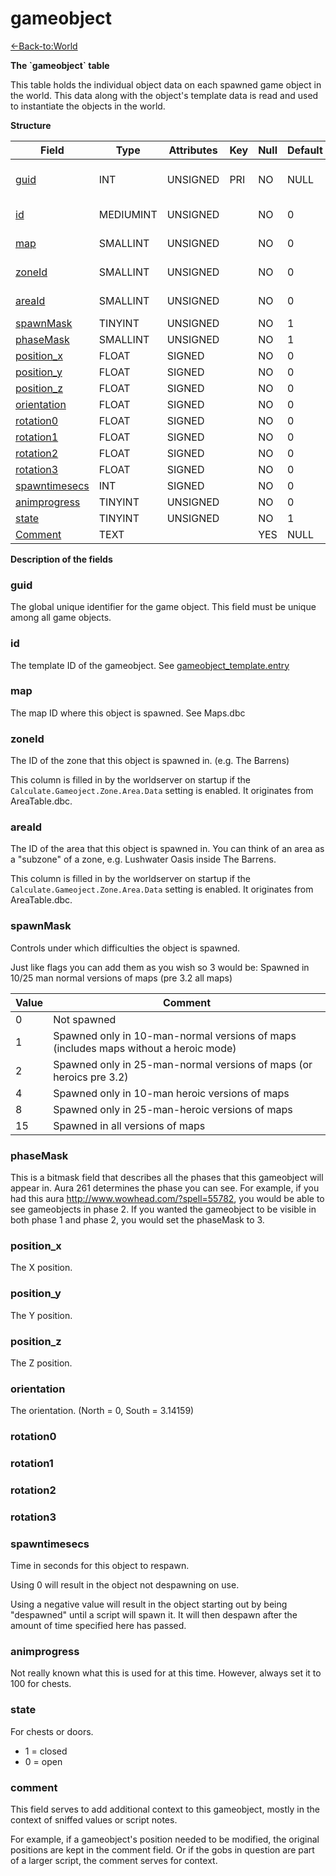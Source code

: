 # gameobject

[<-Back-to:World](database-world.md)

**The \`gameobject\` table**

This table holds the individual object data on each spawned game object in the world. This data along with the object's template data is read and used to instantiate the objects in the world.

**Structure**

| Field               | Type         | Attributes | Key | Null | Default | Extra          | Comment                  |
|---------------------|--------------|------------|-----|------|---------|----------------|--------------------------|
| [guid][1]           | INT          | UNSIGNED   | PRI | NO   | NULL    | Auto increment | Global Unique Identifier |
| [id][2]             | MEDIUMINT    | UNSIGNED   |     | NO   | 0       |                | Gameobject Identifier    |
| [map][3]            | SMALLINT     | UNSIGNED   |     | NO   | 0       |                | Map Identifier           |
| [zoneId][4]         | SMALLINT     | UNSIGNED   |     | NO   | 0       |                | Zone Identifier          |
| [areaId][5]         | SMALLINT     | UNSIGNED   |     | NO   | 0       |                | Area Identifier          |
| [spawnMask][6]      | TINYINT      | UNSIGNED   |     | NO   | 1       |                |                          |
| [phaseMask][7]      | SMALLINT     | UNSIGNED   |     | NO   | 1       |                |                          |
| [position_x][8]     | FLOAT        | SIGNED     |     | NO   | 0       |                |                          |
| [position_y][9]     | FLOAT        | SIGNED     |     | NO   | 0       |                |                          |
| [position_z][10]    | FLOAT        | SIGNED     |     | NO   | 0       |                |                          |
| [orientation][11]   | FLOAT        | SIGNED     |     | NO   | 0       |                |                          |
| [rotation0][12]     | FLOAT        | SIGNED     |     | NO   | 0       |                |                          |
| [rotation1][13]     | FLOAT        | SIGNED     |     | NO   | 0       |                |                          |
| [rotation2][14]     | FLOAT        | SIGNED     |     | NO   | 0       |                |                          |
| [rotation3][15]     | FLOAT        | SIGNED     |     | NO   | 0       |                |                          |
| [spawntimesecs][16] | INT          | SIGNED     |     | NO   | 0       |                |                          |
| [animprogress][17]  | TINYINT      | UNSIGNED   |     | NO   | 0       |                |                          |
| [state][18]         | TINYINT      | UNSIGNED   |     | NO   | 1       |                |                          |
| [Comment][19]       | TEXT         |            |     | YES  | NULL    |                |                          |

[1]: #guid
[2]: #id
[3]: #map
[4]: #zoneId
[5]: #areaId
[6]: #spawnmask
[7]: #phasemask
[8]: #position_x
[9]: #position_y
[10]: #position_z
[11]: #orientation
[12]: #rotation0
[13]: #rotation1
[14]: #rotation2
[15]: #rotation3
[16]: #spawntimesecs
[17]: #animprogress
[18]: #state
[19]: #comment

**Description of the fields**

### guid

The global unique identifier for the game object. This field must be unique among all game objects.

### id

The template ID of the gameobject. See [gameobject\_template.entry](http://www.azerothcore.org/wiki/gameobject_template#entry)

### map

The map ID where this object is spawned. See Maps.dbc

### zoneId

The ID of the zone that this object is spawned in. (e.g. The Barrens)

This column is filled in by the worldserver on startup if the `Calculate.Gameoject.Zone.Area.Data` setting is enabled. It originates from AreaTable.dbc.

### areaId

The ID of the area that this object is spawned in. You can think of an area as a "subzone" of a zone, e.g. Lushwater Oasis inside The Barrens. 

This column is filled in by the worldserver on startup if the `Calculate.Gameoject.Zone.Area.Data` setting is enabled. It originates from AreaTable.dbc.

### spawnMask

Controls under which difficulties the object is spawned.

Just like flags you can add them as you wish so 3 would be: Spawned in 10/25 man normal versions of maps (pre 3.2 all maps)

| Value | Comment                                                                              |
|-------|--------------------------------------------------------------------------------------|
| 0     | Not spawned                                                                          |
| 1     | Spawned only in 10-man-normal versions of maps (includes maps without a heroic mode) |
| 2     | Spawned only in 25-man-normal versions of maps (or heroics pre 3.2)                  |
| 4     | Spawned only in 10-man heroic versions of maps                                       |
| 8     | Spawned only in 25-man-heroic versions of maps                                       |
| 15    | Spawned in all versions of maps                                                      |

### phaseMask

This is a bitmask field that describes all the phases that this gameobject will appear in. Aura 261 determines the phase you can see. For example, if you had this aura <http://www.wowhead.com/?spell=55782>, you would be able to see gameobjects in phase 2. If you wanted the gameobject to be visible in both phase 1 and phase 2, you would set the phaseMask to 3.

### position\_x

The X position.

### position\_y

The Y position.

### position\_z

The Z position.

### orientation

The orientation. (North = 0, South = 3.14159)

### rotation0

### rotation1

### rotation2

### rotation3

### spawntimesecs

Time in seconds for this object to respawn.

Using 0 will result in the object not despawning on use.

Using a negative value will result in the object starting out by being "despawned" until a script will spawn it. It will then despawn after the amount of time specified here has passed.

### animprogress

Not really known what this is used for at this time. However, always set it to 100 for chests.

### state

For chests or doors.

-   1 = closed
-   0 = open

### comment

This field serves to add additional context to this gameobject, mostly in the context of sniffed values or script notes.

For example, if a gameobject's position needed to be modified, the original positions are kept in the comment field. Or if the gobs in question are part of a larger script, the comment serves for context.
